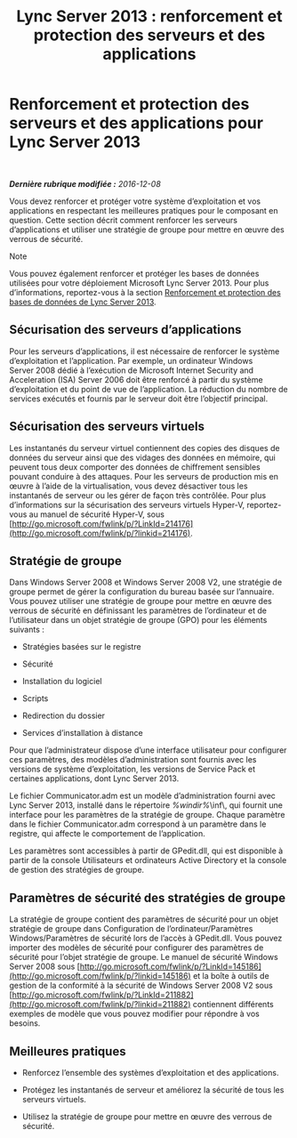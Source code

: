 ﻿---
title: 'Lync Server 2013 : renforcement et protection des serveurs et des applications'
TOCTitle: Renforcement et protection des serveurs et des applications pour Lync Server 2013
ms:assetid: 9ca2b233-26f1-4d72-96e7-81a82c727806
ms:mtpsurl: https://technet.microsoft.com/fr-fr/library/Dn518331(v=OCS.15)
ms:contentKeyID: 60484503
ms.date: 12/10/2016
mtps_version: v=OCS.15
ms.translationtype: HT
---

# Renforcement et protection des serveurs et des applications pour Lync Server 2013

 

_**Dernière rubrique modifiée :** 2016-12-08_

Vous devez renforcer et protéger votre système d’exploitation et vos applications en respectant les meilleures pratiques pour le composant en question. Cette section décrit comment renforcer les serveurs d’applications et utiliser une stratégie de groupe pour mettre en œuvre des verrous de sécurité.

> [!note]  
> Vous pouvez également renforcer et protéger les bases de données utilisées pour votre déploiement Microsoft Lync Server 2013. Pour plus d’informations, reportez-vous à la section <a href="lync-server-2013-hardening-and-protecting-databases.md">Renforcement et protection des bases de données de Lync Server 2013</a>.

## Sécurisation des serveurs d’applications

Pour les serveurs d’applications, il est nécessaire de renforcer le système d’exploitation et l’application. Par exemple, un ordinateur Windows Server 2008 dédié à l’exécution de Microsoft Internet Security and Acceleration (ISA) Server 2006 doit être renforcé à partir du système d’exploitation et du point de vue de l’application. La réduction du nombre de services exécutés et fournis par le serveur doit être l’objectif principal.

## Sécurisation des serveurs virtuels

Les instantanés du serveur virtuel contiennent des copies des disques de données du serveur ainsi que des vidages des données en mémoire, qui peuvent tous deux comporter des données de chiffrement sensibles pouvant conduire à des attaques. Pour les serveurs de production mis en œuvre à l’aide de la virtualisation, vous devez désactiver tous les instantanés de serveur ou les gérer de façon très contrôlée. Pour plus d’informations sur la sécurisation des serveurs virtuels Hyper-V, reportez-vous au manuel de sécurité Hyper-V, sous [http://go.microsoft.com/fwlink/p/?LinkId=214176](http://go.microsoft.com/fwlink/p/?linkid=214176).

## Stratégie de groupe

Dans Windows Server 2008 et Windows Server 2008 V2, une stratégie de groupe permet de gérer la configuration du bureau basée sur l’annuaire. Vous pouvez utiliser une stratégie de groupe pour mettre en œuvre des verrous de sécurité en définissant les paramètres de l’ordinateur et de l’utilisateur dans un objet stratégie de groupe (GPO) pour les éléments suivants :

  - Stratégies basées sur le registre

  - Sécurité

  - Installation du logiciel

  - Scripts

  - Redirection du dossier

  - Services d’installation à distance

Pour que l’administrateur dispose d’une interface utilisateur pour configurer ces paramètres, des modèles d’administration sont fournis avec les versions de système d’exploitation, les versions de Service Pack et certaines applications, dont Lync Server 2013.

Le fichier Communicator.adm est un modèle d’administration fourni avec Lync Server 2013, installé dans le répertoire *%windir%*\\inf\\, qui fournit une interface pour les paramètres de la stratégie de groupe. Chaque paramètre dans le fichier Communicator.adm correspond à un paramètre dans le registre, qui affecte le comportement de l’application.

Les paramètres sont accessibles à partir de GPedit.dll, qui est disponible à partir de la console Utilisateurs et ordinateurs Active Directory et la console de gestion des stratégies de groupe.

## Paramètres de sécurité des stratégies de groupe

La stratégie de groupe contient des paramètres de sécurité pour un objet stratégie de groupe dans Configuration de l’ordinateur/Paramètres Windows/Paramètres de sécurité lors de l’accès à GPedit.dll. Vous pouvez importer des modèles de sécurité pour configurer des paramètres de sécurité pour l’objet stratégie de groupe. Le manuel de sécurité Windows Server 2008 sous [http://go.microsoft.com/fwlink/p/?LinkId=145186](http://go.microsoft.com/fwlink/p/?linkid=145186) et la boîte à outils de gestion de la conformité à la sécurité de Windows Server 2008 V2 sous [http://go.microsoft.com/fwlink/p/?LinkId=211882](http://go.microsoft.com/fwlink/p/?linkid=211882) contiennent différents exemples de modèle que vous pouvez modifier pour répondre à vos besoins.

## Meilleures pratiques

  - Renforcez l’ensemble des systèmes d’exploitation et des applications.

  - Protégez les instantanés de serveur et améliorez la sécurité de tous les serveurs virtuels.

  - Utilisez la stratégie de groupe pour mettre en œuvre des verrous de sécurité.

